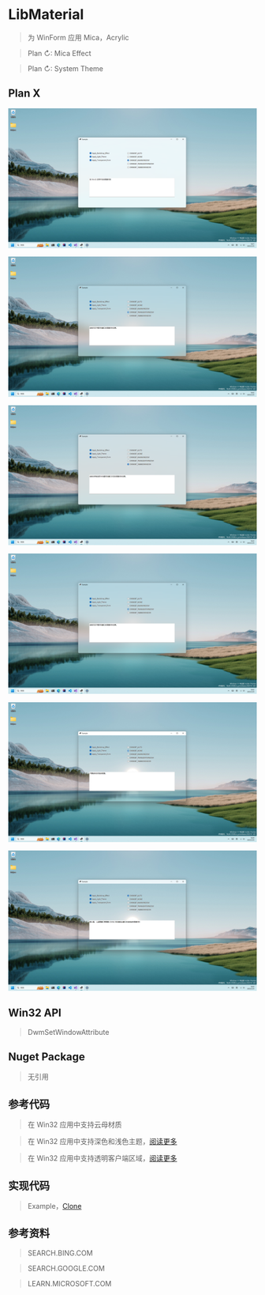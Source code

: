 # LibMaterial

> 为 WinForm 应用 Mica，Acrylic

> Plan ↻: Mica Effect

> Plan ↻: System Theme

## Plan X

![image](https://raw.githubusercontent.com/Simple-2021/LibMaterial/main/Images/DWMSBT_MAINWINDOW.png)

![image](https://raw.githubusercontent.com/Simple-2021/LibMaterial/main/Images/DWMSBT_TRANSIENTWINDOW.png)

![image](https://raw.githubusercontent.com/Simple-2021/LibMaterial/main/Images/DWMSBT_TABBEDWINDOW.png)

![image](https://raw.githubusercontent.com/Simple-2021/LibMaterial/main/Images/DWMSBT_TRANSIENTWINDOW.png)

![image](https://raw.githubusercontent.com/Simple-2021/LibMaterial/main/Images/DWMSBT_NONE.png)

![image](https://raw.githubusercontent.com/Simple-2021/LibMaterial/main/Images/DWMSBT_AUTO.png)

## Win32 API

> DwmSetWindowAttribute

## Nuget Package

> 无引用

## 参考代码

> 在 Win32 应用中支持云母材质

> 在 Win32 应用中支持深色和浅色主题，[阅读更多](https://learn.microsoft.com/zh-cn/windows/apps/desktop/modernize/apply-windows-themes)

> 在 Win32 应用中支持透明客户端区域，[阅读更多](https://learn.microsoft.com/zh-cn/dotnet/api/system.windows.forms.form.transparencykey?view=windowsdesktop-6.0)

## 实现代码

> Example，[Clone](https://raw.githubusercontent.com/Simple-2021/LibMaterial/main/Example)

## 参考资料

> SEARCH.BING.COM

> SEARCH.GOOGLE.COM

> LEARN.MICROSOFT.COM
